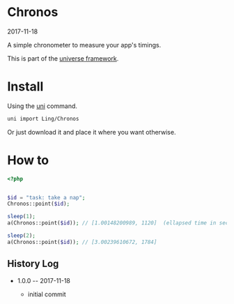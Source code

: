 Chronos
=============
2017-11-18


A simple chronometer to measure your app's timings.


This is part of the [universe framework](https://github.com/karayabin/universe-snapshot).


Install
==========
Using the [uni](https://github.com/lingtalfi/universe-naive-importer) command.
```bash
uni import Ling/Chronos
```

Or just download it and place it where you want otherwise.


How to
==========

```php
<?php


$id = "task: take a nap";
Chronos::point($id);

sleep(1);
a(Chronos::point($id)); // [1.00148200989, 1120]  (ellapsed time in seconds, consumed memory in octets)

sleep(2);
a(Chronos::point($id)); // [3.00239610672, 1784]


```





History Log
------------------
    
- 1.0.0 -- 2017-11-18

    - initial commit